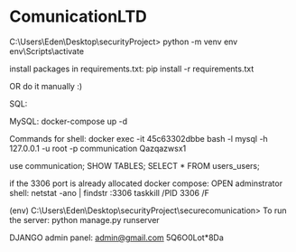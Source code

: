 # ComunicationLTD


C:\Users\Eden\Desktop\securityProject>
python -m venv env
env\Scripts\activate



install packages in requirements.txt:
 pip install -r requirements.txt

OR do it manually :)


SQL:

MySQL: docker-compose up -d

Commands for shell: 
docker exec -it 45c63302dbbe bash -l
mysql -h 127.0.0.1 -u root -p communication
Qazqazwsx1


use communication;
SHOW TABLES;
SELECT * FROM users_users;



if the 3306 port is already allocated docker compose:
OPEN adminstrator shell:
netstat -ano | findstr :3306
taskkill /PID 3306 /F


(env) C:\Users\Eden\Desktop\securityProject\securecomunication>
To run the server:
python manage.py runserver



DJANGO admin panel:
admin@gmail.com
5Q6O0Lot*8Da
